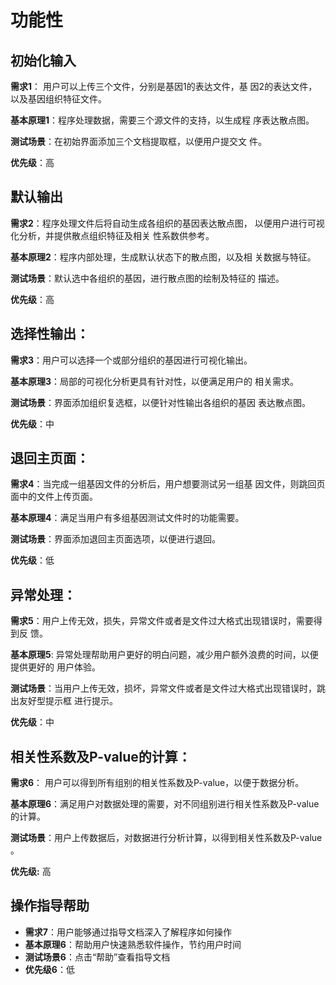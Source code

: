 # 功能性

## 初始化输入

  **需求1**： 用户可以上传三个文件，分别是基因1的表达文件，基 		 因2的表达文件，以及基因组织特征文件。

  **基本原理1**：程序处理数据，需要三个源文件的支持，以生成程       		        序表达散点图。

  **测试场景**：在初始界面添加三个文档提取框，以便用户提交文       		      件。

  **优先级**：高

## 默认输出

  **需求2**：程序处理文件后将自动生成各组织的基因表达散点图，		以便用户进行可视化分析，并提供散点组织特征及相关		性系数供参考。

  **基本原理2**：程序内部处理，生成默认状态下的散点图，以及相			关数据与特征。

  **测试场景**：默认选中各组织的基因，进行散点图的绘制及特征的		     描述。

  **优先级**：高

## 选择性输出：

  **需求3**：用户可以选择一个或部分组织的基因进行可视化输出。

  **基本原理3**：局部的可视化分析更具有针对性，以便满足用户的			相关需求。

  **测试场景**：界面添加组织复选框，以便针对性输出各组织的基因		     表达散点图。

  **优先级**：中

## 退回主页面：

  **需求4**：当完成一组基因文件的分析后，用户想要测试另一组基		因文件，则跳回页面中的文件上传页面。

  **基本原理4**：满足当用户有多组基因测试文件时的功能需要。

  **测试场景**：界面添加退回主页面选项，以便进行退回。

  **优先级**：低

## 异常处理：

  **需求5**：用户上传无效，损失，异常文件或者是文件过大格式出现错误时，需要得到反		馈。

  **基本原理5**: 异常处理帮助用户更好的明白问题，减少用户额外浪费的时间，以便提供更好的		      用户体验。

  **测试场景**：当用户上传无效，损坏，异常文件或者是文件过大格式出现错误时，跳出友好型提示框  		      进行提示。

  **优先级**：中

## 相关性系数及P-value的计算：

   **需求6**： 用户可以得到所有组别的相关性系数及P-value，以便于数据分析。

   **基本原理6**：满足用户对数据处理的需要，对不同组别进行相关性系数及P-value的计算。

   **测试场景**：用户上传数据后，对数据进行分析计算，以得到相关性系数及P-value 。

   **优先级:** 高

   
## 操作指导帮助

- **需求7**：用户能够通过指导文档深入了解程序如何操作    
- **基本原理6**：帮助用户快速熟悉软件操作，节约用户时间    
- **测试场景6**：点击“帮助”查看指导文档    
- **优先级6**：低
   
   
   

